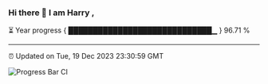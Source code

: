 ### Hi there 👋 I am Harry , 

⏳ Year progress { █████████████████████████████▁ } 96.71 %

---

⏰ Updated on Tue, 19 Dec 2023 23:30:59 GMT

![Progress Bar CI](https://github.com/duykhang68/duykhang68/workflows/Progress%20Bar%20CI/badge.svg)
